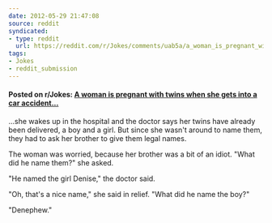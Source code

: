 ```yaml
---
date: 2012-05-29 21:47:08
source: reddit
syndicated:
- type: reddit
  url: https://reddit.com/r/Jokes/comments/uab5a/a_woman_is_pregnant_with_twins_when_she_gets_into/
tags:
- Jokes
- reddit_submission
---
```


#### Posted on r/Jokes: [A woman is pregnant with twins when she gets into a car accident...](https://reddit.com/r/Jokes/comments/uab5a/a_woman_is_pregnant_with_twins_when_she_gets_into/)

...she wakes up in the hospital and the doctor says her twins have already been delivered, a boy and a girl. But since she wasn't around to name them, they had to ask her brother to give them legal names.

The woman was worried, because her brother was a bit of an idiot. "What did he name them?" she asked.

"He named the girl Denise," the doctor said.

"Oh, that's a nice name," she said in relief. "What did he name the boy?"

"Denephew."